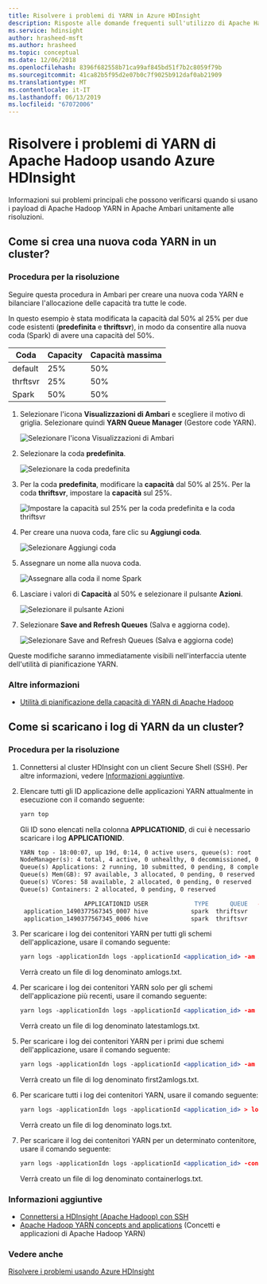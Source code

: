 ```yaml
---
title: Risolvere i problemi di YARN in Azure HDInsight
description: Risposte alle domande frequenti sull'utilizzo di Apache Hadoop YARN e Azure HDInsight.
ms.service: hdinsight
author: hrasheed-msft
ms.author: hrasheed
ms.topic: conceptual
ms.date: 12/06/2018
ms.openlocfilehash: 8396f682558b71ca99af845bd51f7b2c8059f79b
ms.sourcegitcommit: 41ca82b5f95d2e07b0c7f9025b912daf0ab21909
ms.translationtype: MT
ms.contentlocale: it-IT
ms.lasthandoff: 06/13/2019
ms.locfileid: "67072006"
---
```

# <a name="troubleshoot-apache-hadoop-yarn-by-using-azure-hdinsight"></a>Risolvere i problemi di YARN di Apache Hadoop usando Azure HDInsight

Informazioni sui problemi principali che possono verificarsi quando si usano i payload di Apache Hadoop YARN in Apache Ambari unitamente alle risoluzioni.

## <a name="how-do-i-create-a-new-yarn-queue-on-a-cluster"></a>Come si crea una nuova coda YARN in un cluster?

### <a name="resolution-steps"></a>Procedura per la risoluzione 

Seguire questa procedura in Ambari per creare una nuova coda YARN e bilanciare l'allocazione delle capacità tra tutte le code. 

In questo esempio è stata modificata la capacità dal 50% al 25% per due code esistenti (**predefinita** e **thriftsvr**), in modo da consentire alla nuova coda (Spark) di avere una capacità del 50%.

| Coda | Capacity | Capacità massima |
| --- | --- | --- |
| default | 25% | 50% |
| thrftsvr | 25% | 50% |
| Spark | 50% | 50% |

1. Selezionare l'icona **Visualizzazioni di Ambari** e scegliere il motivo di griglia. Selezionare quindi **YARN Queue Manager** (Gestore code YARN).

    ![Selezionare l'icona Visualizzazioni di Ambari](media/hdinsight-troubleshoot-yarn/create-queue-1.png)
2. Selezionare la coda **predefinita**.

    ![Selezionare la coda predefinita](media/hdinsight-troubleshoot-yarn/create-queue-2.png)
3. Per la coda **predefinita**, modificare la **capacità** dal 50% al 25%. Per la coda **thriftsvr**, impostare la **capacità** sul 25%.

    ![Impostare la capacità sul 25% per la coda predefinita e la coda thriftsvr](media/hdinsight-troubleshoot-yarn/create-queue-3.png)
4. Per creare una nuova coda, fare clic su **Aggiungi coda**.

    ![Selezionare Aggiungi coda](media/hdinsight-troubleshoot-yarn/create-queue-4.png)

5. Assegnare un nome alla nuova coda.

    ![Assegnare alla coda il nome Spark](media/hdinsight-troubleshoot-yarn/create-queue-5.png)  

6. Lasciare i valori di **Capacità** al 50% e selezionare il pulsante **Azioni**.

    ![Selezionare il pulsante Azioni](media/hdinsight-troubleshoot-yarn/create-queue-6.png)  
7. Selezionare **Save and Refresh Queues** (Salva e aggiorna code).

    ![Selezionare Save and Refresh Queues (Salva e aggiorna code)](media/hdinsight-troubleshoot-yarn/create-queue-7.png)  

Queste modifiche saranno immediatamente visibili nell'interfaccia utente dell'utilità di pianificazione YARN.

### <a name="additional-reading"></a>Altre informazioni

- [Utilità di pianificazione della capacità di YARN di Apache Hadoop](https://hadoop.apache.org/docs/r2.7.2/hadoop-yarn/hadoop-yarn-site/CapacityScheduler.html)


## <a name="how-do-i-download-yarn-logs-from-a-cluster"></a>Come si scaricano i log di YARN da un cluster?


### <a name="resolution-steps"></a>Procedura per la risoluzione 

1. Connettersi al cluster HDInsight con un client Secure Shell (SSH). Per altre informazioni, vedere [Informazioni aggiuntive](#additional-reading-2).

2. Elencare tutti gli ID applicazione delle applicazioni YARN attualmente in esecuzione con il comando seguente:

    ```apache
    yarn top
    ```
    Gli ID sono elencati nella colonna **APPLICATIONID**, di cui è necessario scaricare i log **APPLICATIONID**.

    ```apache
    YARN top - 18:00:07, up 19d, 0:14, 0 active users, queue(s): root
    NodeManager(s): 4 total, 4 active, 0 unhealthy, 0 decommissioned, 0 lost, 0 rebooted
    Queue(s) Applications: 2 running, 10 submitted, 0 pending, 8 completed, 0 killed, 0 failed
    Queue(s) Mem(GB): 97 available, 3 allocated, 0 pending, 0 reserved
    Queue(s) VCores: 58 available, 2 allocated, 0 pending, 0 reserved
    Queue(s) Containers: 2 allocated, 0 pending, 0 reserved

                      APPLICATIONID USER             TYPE      QUEUE   #CONT  #RCONT  VCORES RVCORES     MEM    RMEM  VCORESECS    MEMSECS %PROGR       TIME NAME
     application_1490377567345_0007 hive            spark  thriftsvr       1       0       1       0      1G      0G    1628407    2442611  10.00   18:20:20 Thrift JDBC/ODBC Server
     application_1490377567345_0006 hive            spark  thriftsvr       1       0       1       0      1G      0G    1628430    2442645  10.00   18:20:20 Thrift JDBC/ODBC Server
    ```

3. Per scaricare i log dei contenitori YARN per tutti gli schemi dell'applicazione, usare il comando seguente:
   
    ```apache
    yarn logs -applicationIdn logs -applicationId <application_id> -am ALL > amlogs.txt
    ```

    Verrà creato un file di log denominato amlogs.txt. 

4. Per scaricare i log dei contenitori YARN solo per gli schemi dell'applicazione più recenti, usare il comando seguente:

    ```apache
    yarn logs -applicationIdn logs -applicationId <application_id> -am -1 > latestamlogs.txt
    ```

    Verrà creato un file di log denominato latestamlogs.txt. 

4. Per scaricare i log dei contenitori YARN per i primi due schemi dell'applicazione, usare il comando seguente:

    ```apache
    yarn logs -applicationIdn logs -applicationId <application_id> -am 1,2 > first2amlogs.txt 
    ```

    Verrà creato un file di log denominato first2amlogs.txt. 

5. Per scaricare tutti i log dei contenitori YARN, usare il comando seguente:

    ```apache
    yarn logs -applicationIdn logs -applicationId <application_id> > logs.txt
    ```

    Verrà creato un file di log denominato logs.txt. 

6. Per scaricare il log dei contenitori YARN per un determinato contenitore, usare il comando seguente:

    ```apache
    yarn logs -applicationIdn logs -applicationId <application_id> -containerId <container_id> > containerlogs.txt 
    ```

    Verrà creato un file di log denominato containerlogs.txt.

### <a name="additional-reading-2"></a>Informazioni aggiuntive

- [Connettersi a HDInsight (Apache Hadoop) con SSH](https://docs.microsoft.com/azure/hdinsight/hdinsight-hadoop-linux-use-ssh-unix)
- [Apache Hadoop YARN concepts and applications](https://hadoop.apache.org/docs/r2.7.4/hadoop-yarn/hadoop-yarn-site/WritingYarnApplications.html#Concepts_and_Flow) (Concetti e applicazioni di Apache Hadoop YARN)


### <a name="see-also"></a>Vedere anche
[Risolvere i problemi usando Azure HDInsight](hdinsight-troubleshoot-guide.md)
